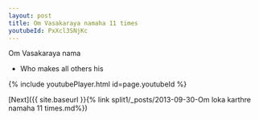 ```yaml
---
layout: post
title: Om Vasakaraya namaha 11 times
youtubeId: PxXcl3SNjKc
---
```

 
 
Om Vasakaraya nama 
 
 -  Who makes all others his 
 
  
 
  
 
 
 
 
 
 


{% include youtubePlayer.html id=page.youtubeId %}
 
[Next]({{ site.baseurl }}{% link  split1/_posts/2013-09-30-Om loka karthre namaha 11 times.md%})
 
